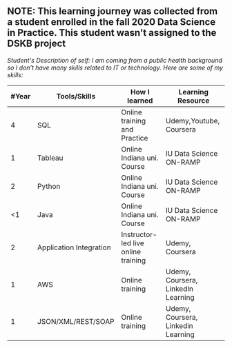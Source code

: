<h2>NOTE: This learning journey was collected from a student enrolled in the fall 2020 Data Science in Practice. 
This student wasn't assigned to the DSKB project</h2>

<i> Student's Description of self: I am coming from a public health background so I don’t have many skills related to IT or technology. 
Here are some of my skills:</i>

| #Year    | Tools/Skills|How I learned                 |  Learning Resource      |
|----------|-------------|------------------------------|-------------------------|
|    4     |  SQL        | Online training and Practice | Udemy,Youtube, Coursera |
|    1     |  Tableau    | Online Indiana uni.  Course  | IU Data Science ON-RAMP |
|    2     |  Python     | Online Indiana uni.  Course  | IU Data Science ON-RAMP |
|    <1     | Java     | Online Indiana uni.  Course  | IU Data Science ON-RAMP |
|    2     |  Application Integration    | Instructor-led live online training  | Udemy, Coursera |
|   1     |  AWS     | Online training  | Udemy, Coursera, LinkedIn Learning|
|   1     |  JSON/XML/REST/SOAP    | Online training  | Udemy, Coursera, Linkedin Learning|


